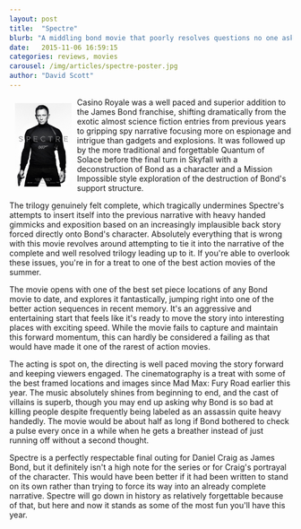 ```yaml
---
layout: post
title:  "Spectre"
blurb: "A middling bond movie that poorly resolves questions no one asked."
date:   2015-11-06 16:59:15
categories: reviews, movies
carousel: /img/articles/spectre-poster.jpg
author: "David Scott"
---
```


<img class="img-responsive" width="20%" style="float:left;margin:10px;" src="/img/articles/spectre-poster.jpg">
Casino Royale was a well paced and superior addition to the James Bond franchise, shifting dramatically from the exotic almost science fiction entries from previous years to gripping spy narrative focusing more on espionage and intrigue than gadgets and explosions. It was followed up by the more traditional and forgettable Quantum of Solace before the final turn in Skyfall with a deconstruction of Bond as a character and a Mission Impossible style exploration of the destruction of Bond's support structure.

The trilogy genuinely felt complete, which tragically undermines Spectre's attempts to insert itself into the previous narrative with heavy handed gimmicks and exposition based on an increasingly implausible back story forced directly onto Bond's character. Absolutely everything that is wrong with this movie revolves around attempting to tie it into the narrative of the complete and well resolved trilogy leading up to it. If you're able to overlook these issues, you're in for a treat to one of the best action movies of the summer.

The movie opens with one of the best set piece locations of any Bond movie to date, and explores it fantastically, jumping right into one of the better action sequences in recent memory. It's an aggressive and entertaining start that feels like it's ready to move the story into interesting places with exciting speed. While the movie fails to capture and maintain this forward momentum, this can hardly be considered a failing as that would have made it one of the rarest of action movies. 

The acting is spot on, the directing is well paced  moving the story forward and keeping viewers engaged. The cinematography is a treat with some of the best framed locations and images since Mad Max: Fury Road earlier this year. The music absolutely shines from beginning to end, and the cast of villains is superb, though you may end up asking why Bond is so bad at killing people despite frequently being labeled as an assassin quite heavy handedly. The movie would be about half as long if Bond bothered to check a pulse every once in a while when he gets a breather instead of just running off without a second thought.

Spectre is a perfectly respectable final outing for Daniel Craig as James Bond, but it definitely isn't a high note for the series or for Craig's portrayal of the character. This would have been better if it had been written to stand on its own rather than trying to force its way into an already complete narrative. Spectre will go down in history as relatively forgettable because of that, but here and now it stands as some of the most fun you'll have this year.